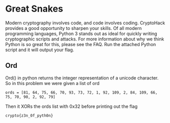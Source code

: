 # Great Snakes
Modern cryptography involves code, and code involves coding. CryptoHack provides a good opportunity to sharpen your skills.
Of all modern programming languages, Python 3 stands out as ideal for quickly writing cryptographic scripts and attacks. For more information about why we think Python is so great for this, please see the FAQ.
Run the attached Python script and it will output your flag.

## Ord
Ord() in python returns the integer representation of a unicode character. So in this problem we were given a list of ord
```
ords = [81, 64, 75, 66, 70, 93, 73, 72, 1, 92, 109, 2, 84, 109, 66, 75, 70, 90, 2, 92, 79]
```
Then it XORs the ords list with 0x32 before printing out the flag
```
crypto{z3n_0f_pyth0n}
```
